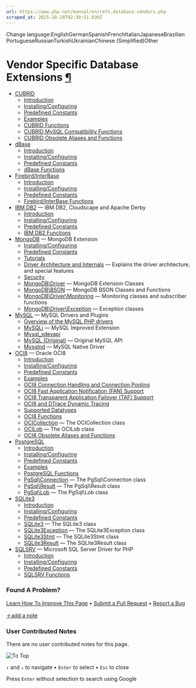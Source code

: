 ```yaml
---
url: https://www.php.net/manual/en/refs.database.vendors.php
scraped_at: 2025-10-20T02:39:51.830Z
---
```


Change language:EnglishGermanSpanishFrenchItalianJapaneseBrazilian PortugueseRussianTurkishUkrainianChinese (Simplified)Other

# Vendor Specific Database Extensions [¶](https://www.php.net/manual/en/refs.database.vendors.php\#refs.database.vendors)

- [CUBRID](https://www.php.net/manual/en/book.cubrid.php)
  - [Introduction](https://www.php.net/manual/en/intro.cubrid.php)
  - [Installing/Configuring](https://www.php.net/manual/en/cubrid.setup.php)
  - [Predefined Constants](https://www.php.net/manual/en/cubrid.constants.php)
  - [Examples](https://www.php.net/manual/en/cubrid.examples.php)
  - [CUBRID Functions](https://www.php.net/manual/en/ref.cubrid.php)
  - [CUBRID MySQL Compatibility Functions](https://www.php.net/manual/en/cubridmysql.cubrid.php)
  - [CUBRID Obsolete Aliases and Functions](https://www.php.net/manual/en/oldaliases.cubrid.php)
- [dBase](https://www.php.net/manual/en/book.dbase.php)
  - [Introduction](https://www.php.net/manual/en/intro.dbase.php)
  - [Installing/Configuring](https://www.php.net/manual/en/dbase.setup.php)
  - [Predefined Constants](https://www.php.net/manual/en/dbase.constants.php)
  - [dBase Functions](https://www.php.net/manual/en/ref.dbase.php)
- [Firebird/InterBase](https://www.php.net/manual/en/book.ibase.php)
  - [Introduction](https://www.php.net/manual/en/intro.ibase.php)
  - [Installing/Configuring](https://www.php.net/manual/en/ibase.setup.php)
  - [Predefined Constants](https://www.php.net/manual/en/ibase.constants.php)
  - [Firebird/InterBase Functions](https://www.php.net/manual/en/ref.ibase.php)
- [IBM DB2](https://www.php.net/manual/en/book.ibm-db2.php) — IBM DB2, Cloudscape and Apache Derby
  - [Introduction](https://www.php.net/manual/en/intro.ibm-db2.php)
  - [Installing/Configuring](https://www.php.net/manual/en/ibm-db2.setup.php)
  - [Predefined Constants](https://www.php.net/manual/en/ibm-db2.constants.php)
  - [IBM DB2 Functions](https://www.php.net/manual/en/ref.ibm-db2.php)
- [MongoDB](https://www.php.net/manual/en/book.mongodb.php) — MongoDB Extension
  - [Installing/Configuring](https://www.php.net/manual/en/mongodb.setup.php)
  - [Predefined Constants](https://www.php.net/manual/en/mongodb.constants.php)
  - [Tutorials](https://www.php.net/manual/en/mongodb.tutorial.php)
  - [Driver Architecture and Internals](https://www.php.net/manual/en/mongodb.architecture.php) — Explains the driver architecture, and special features
  - [Security](https://www.php.net/manual/en/mongodb.security.php)
  - [MongoDB\\Driver](https://www.php.net/manual/en/mongodb.mongodb.php) — MongoDB Extension Classes
  - [MongoDB\\BSON](https://www.php.net/manual/en/mongodb.bson.php) — MongoDB BSON Classes and Functions
  - [MongoDB\\Driver\\Monitoring](https://www.php.net/manual/en/mongodb.monitoring.php) — Monitoring classes and subscriber functions
  - [MongoDB\\Driver\\Exception](https://www.php.net/manual/en/mongodb.exceptions.php) — Exception classes
- [MySQL](https://www.php.net/manual/en/set.mysqlinfo.php) — MySQL Drivers and Plugins
  - [Overview of the MySQL PHP drivers](https://www.php.net/manual/en/mysql.php)
  - [MySQLi](https://www.php.net/manual/en/book.mysqli.php) — MySQL Improved Extension
  - [Mysql\_xdevapi](https://www.php.net/manual/en/book.mysql-xdevapi.php)
  - [MySQL (Original)](https://www.php.net/manual/en/book.mysql.php) — Original MySQL API
  - [Mysqlnd](https://www.php.net/manual/en/book.mysqlnd.php) — MySQL Native Driver
- [OCI8](https://www.php.net/manual/en/book.oci8.php) — Oracle OCI8
  - [Introduction](https://www.php.net/manual/en/intro.oci8.php)
  - [Installing/Configuring](https://www.php.net/manual/en/oci8.setup.php)
  - [Predefined Constants](https://www.php.net/manual/en/oci8.constants.php)
  - [Examples](https://www.php.net/manual/en/oci8.examples.php)
  - [OCI8 Connection Handling and Connection Pooling](https://www.php.net/manual/en/oci8.connection.php)
  - [OCI8 Fast Application Notification (FAN) Support](https://www.php.net/manual/en/oci8.fan.php)
  - [OCI8 Transparent Application Failover (TAF) Support](https://www.php.net/manual/en/oci8.taf.php)
  - [OCI8 and DTrace Dynamic Tracing](https://www.php.net/manual/en/oci8.dtrace.php)
  - [Supported Datatypes](https://www.php.net/manual/en/oci8.datatypes.php)
  - [OCI8 Functions](https://www.php.net/manual/en/ref.oci8.php)
  - [OCICollection](https://www.php.net/manual/en/class.ocicollection.php) — The OCICollection class
  - [OCILob](https://www.php.net/manual/en/class.ocilob.php) — The OCILob class
  - [OCI8 Obsolete Aliases and Functions](https://www.php.net/manual/en/oldaliases.oci8.php)
- [PostgreSQL](https://www.php.net/manual/en/book.pgsql.php)
  - [Introduction](https://www.php.net/manual/en/intro.pgsql.php)
  - [Installing/Configuring](https://www.php.net/manual/en/pgsql.setup.php)
  - [Predefined Constants](https://www.php.net/manual/en/pgsql.constants.php)
  - [Examples](https://www.php.net/manual/en/pgsql.examples.php)
  - [PostgreSQL Functions](https://www.php.net/manual/en/ref.pgsql.php)
  - [PgSql\\Connection](https://www.php.net/manual/en/class.pgsql-connection.php) — The PgSql\\Connection class
  - [PgSql\\Result](https://www.php.net/manual/en/class.pgsql-result.php) — The PgSql\\Result class
  - [PgSql\\Lob](https://www.php.net/manual/en/class.pgsql-lob.php) — The PgSql\\Lob class
- [SQLite3](https://www.php.net/manual/en/book.sqlite3.php)
  - [Introduction](https://www.php.net/manual/en/intro.sqlite3.php)
  - [Installing/Configuring](https://www.php.net/manual/en/sqlite3.setup.php)
  - [Predefined Constants](https://www.php.net/manual/en/sqlite3.constants.php)
  - [SQLite3](https://www.php.net/manual/en/class.sqlite3.php) — The SQLite3 class
  - [SQLite3Exception](https://www.php.net/manual/en/class.sqlite3exception.php) — The SQLite3Exception class
  - [SQLite3Stmt](https://www.php.net/manual/en/class.sqlite3stmt.php) — The SQLite3Stmt class
  - [SQLite3Result](https://www.php.net/manual/en/class.sqlite3result.php) — The SQLite3Result class
- [SQLSRV](https://www.php.net/manual/en/book.sqlsrv.php) — Microsoft SQL Server Driver for PHP
  - [Introduction](https://www.php.net/manual/en/intro.sqlsrv.php)
  - [Installing/Configuring](https://www.php.net/manual/en/sqlsrv.setup.php)
  - [Predefined Constants](https://www.php.net/manual/en/sqlsrv.constants.php)
  - [SQLSRV Functions](https://www.php.net/manual/en/ref.sqlsrv.php)

### Found A Problem?

[Learn How To Improve This Page](https://github.com/php/doc-base/blob/master/README.md "This will take you to our contribution guidelines on GitHub")
•
[Submit a Pull Request](https://github.com/php/doc-base/blob/master/manual.xml)
•
[Report a Bug](https://github.com/php/doc-en/issues/new?body=From%20manual%20page:%20https:%2F%2Fphp.net%2Frefs.database.vendors%0A%0A---)

[＋add a note](https://www.php.net/manual/add-note.php?sect=refs.database.vendors&repo=en&redirect=https://www.php.net/manual/en/refs.database.vendors.php)

### User Contributed Notes

There are no user contributed notes for this page.

![To Top](https://www.php.net/images/to-top@2x.png)

`↑` and `↓` to navigate •
`Enter` to select •
`Esc` to close


Press `Enter` without
selection to search using Google